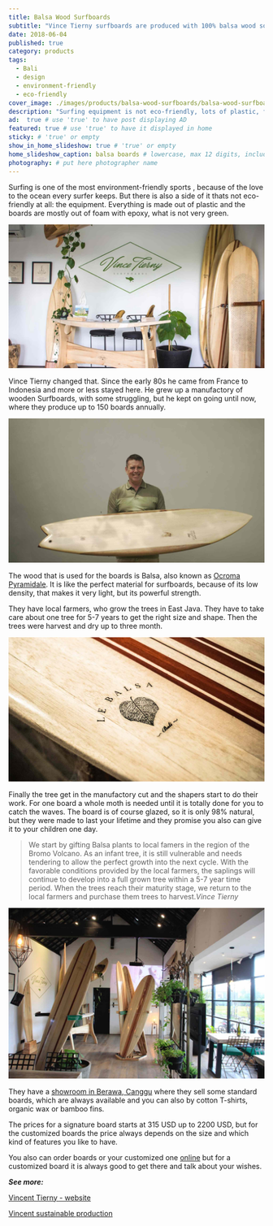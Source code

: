```yaml
---
title: Balsa Wood Surfboards
subtitle: "Vince Tierny surfboards are produced with 100% balsa wood sourced from small scale plantations in East Java."
date: 2018-06-04
published: true
category: products
tags:
  - Bali
  - design
  - environment-friendly
  - eco-friendly
cover_image: ./images/products/balsa-wood-surfboards/balsa-wood-surfboards.jpg
description: "Surfing equipment is not eco-friendly, lots of plastic, foam and resin. Vince Tierny is changing that, manufactoring greener wooden Surfboards." # max 160 digits cos dunno how to trim it, yet......
ad:  true # use 'true' to have post displaying AD
featured: true # use 'true' to have it displayed in home
sticky: # 'true' or empty
show_in_home_slideshow: true # 'true' or empty
home_slideshow_caption: balsa boards # lowercase, max 12 digits, including spaces
photography: # put here photographer name
---
```

Surfing is one of the most environment-friendly sports , because of the love to the ocean every surfer keeps. But there is also a side of it thats not eco-friendly at all: the equipment. Everything is made out of plastic and the boards are mostly out of foam with epoxy, what is not very green.

![Vince Tierny showroom](./images/products/balsa-wood-surfboards/balsa-wood-surfboards-06.jpg)

Vince Tierny changed that. Since the early 80s he came from France to Indonesia and more or less stayed here. He grew up a manufactory of wooden Surfboards, with some struggling, but he kept on going until now, where they produce up to 150 boards annually.

![Vince Tierny](./images/products/balsa-wood-surfboards/balsa-wood-surfboards-04.jpg)

The wood that is used for the boards is Balsa, also known as [Ocroma Pyramidale](https://en.wikipedia.org/wiki/Ochroma). It is like the perfect material for surfboards, because of its low density, that makes it very light, but its powerful strength.



They have local farmers, who grow the trees in East Java. They have to take care about one tree for 5-7 years to get the right size and shape. Then the trees were harvest and dry up to three month.

![Vince Tierny board detail](./images/products/balsa-wood-surfboards/balsa-wood-surfboards-05.jpg)

Finally the tree get in the manufactory cut and the shapers start to do their work. For one board a whole moth is needed until it is totally done for you to catch the waves. The board is of course glazed, so it is only 98% natural, but they were made to last your lifetime and they promise you also can give it to your children one day.

>We start by gifting Balsa plants to local famers in the region of the Bromo Volcano. As an infant tree, it is still vulnerable and needs tendering to allow the perfect growth into the next cycle. With the favorable conditions provided by the local farmers, the saplings will continue to develop into a full grown tree within a 5-7 year time period. When the trees reach their maturity stage, we return to the local farmers and purchase them trees to harvest._Vince Tierny_

![Vince Tierny showroom](./images/products/balsa-wood-surfboards/balsa-wood-surfboards-03.jpg)

They have a [showroom in Berawa, Canggu](https://goo.gl/maps/6kgsznMZLdK2) where they sell some standard boards, which are always available and you can also by cotton T-shirts, organic wax or bamboo fins.

The prices for a signature board starts at 315 USD up to 2200 USD, but for the customized boards the price always depends on the size and which kind of features you like to have.

You also can order boards or your customized one [online](http://vincetierny.com/order/) but for a customized board it is always good to get there and talk about your wishes.


**_See more:_**

[Vincent Tierny - website](http://vincetierny.com/)

[Vincent sustainable production](http://vincetierny.com/sustainable-production/)
